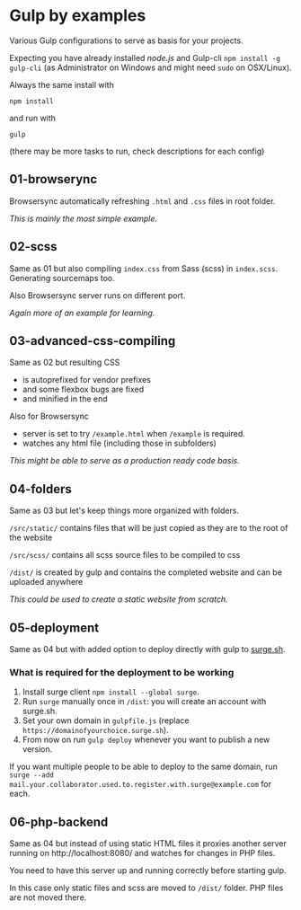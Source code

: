 # Gulp by examples

Various Gulp configurations to serve as basis for your projects.

Expecting you have already installed _node.js_ and Gulp-cli `npm install -g gulp-cli` (as Administrator on Windows and might need `sudo` on OSX/Linux).

Always the same install with 

```
npm install
```

and run with 

```
gulp
```

(there may be more tasks to run, check descriptions for each config)


## 01-browserync

Browsersync automatically refreshing `.html` and `.css` files in root folder.

_This is mainly the most simple example._


## 02-scss

Same as 01 but also compiling `index.css` from Sass (scss) in `index.scss`. Generating sourcemaps too.

Also Browsersync server runs on different port.

_Again more of an example for learning._ 


## 03-advanced-css-compiling

Same as 02 but resulting CSS  

- is autoprefixed for vendor prefixes
- and some flexbox bugs are fixed 
- and minified in the end

Also for Browsersync
- server is set to try `/example.html` when `/example` is required.
- watches any html file (including those in subfolders) 

_This might be able to serve as a production ready code basis._ 


## 04-folders

Same as 03 but let's keep things more organized with folders.

`/src/static/` contains files that will be just copied as they are to the root of the website

`/src/scss/` contains all scss source files to be compiled to css

`/dist/` is created by gulp and contains the completed website and can be uploaded anywhere 

_This could be used to create a static website from scratch._


## 05-deployment

Same as 04 but with added option to deploy directly with gulp to [surge.sh](https://surge.sh).

### What is required for the deployment to be working

1. Install surge client `npm install --global surge`.
1. Run `surge` manually once in `/dist`: you will create an account with surge.sh.
1. Set your own domain in `gulpfile.js` (replace `https://domainofyourchoice.surge.sh`).
1. From now on run `gulp deploy` whenever you want to publish a new version.

If you want multiple people to be able to deploy to the same domain, run `surge --add mail.your.collaborator.used.to.register.with.surge@example.com` for each.


## 06-php-backend

Same as 04 but instead of using static HTML files it proxies another server running on http://localhost:8080/ and watches for changes in PHP files. 

You need to have this server up and running correctly before starting gulp.

In this case only static files and scss are moved to `/dist/` folder. PHP files are not moved there.